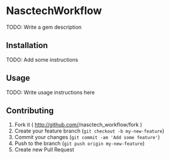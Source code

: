 # NasctechWorkflow

TODO: Write a gem description

## Installation

TODO: Add some instructions

## Usage

TODO: Write usage instructions here

## Contributing

1. Fork it ( http://github.com/<my-github-username>/nasctech_workflow/fork )
2. Create your feature branch (`git checkout -b my-new-feature`)
3. Commit your changes (`git commit -am 'Add some feature'`)
4. Push to the branch (`git push origin my-new-feature`)
5. Create new Pull Request
